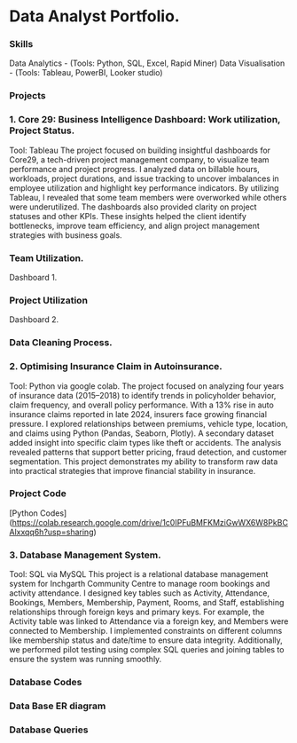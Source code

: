 # Data Analyst Portfolio.

### Skills
Data Analytics - (Tools: Python, SQL, Excel, Rapid Miner)
Data Visualisation - (Tools: Tableau, PowerBI, Looker studio)

###  Projects
### 1. Core 29: Business Intelligence Dashboard: Work utilization, Project Status. 
Tool: Tableau
The project focused on building insightful dashboards for Core29, a tech-driven project management company, to visualize team performance and project progress. I analyzed data on billable hours, workloads, project durations, and issue tracking to uncover imbalances in employee utilization and highlight key performance indicators. By utilizing Tableau, I revealed that some team members were overworked while others were underutilized. The dashboards also provided clarity on project statuses and other KPIs. These insights helped the client identify bottlenecks, improve team efficiency, and align project management strategies with business goals.

### Team Utilization.
Dashboard 1. 
### Project Utilization
Dashboard 2. 
### Data Cleaning Process.


### 2. Optimising Insurance Claim in Autoinsurance. 
Tool: Python via google colab.
The project focused on analyzing four years of insurance data (2015–2018) to identify trends in policyholder behavior, claim frequency, and overall policy performance. With a 13% rise in auto insurance claims reported in late 2024, insurers face growing financial pressure. I explored relationships between premiums, vehicle type, location, and claims using Python (Pandas, Seaborn, Plotly). A secondary dataset added insight into specific claim types like theft or accidents. The analysis revealed patterns that support better pricing, fraud detection, and customer segmentation. This project demonstrates my ability to transform raw data into practical strategies that improve financial stability in insurance.

###  Project Code
[Python Codes]
(https://colab.research.google.com/drive/1c0IPFuBMFKMziGwWX6W8PkBCAlxxqq6h?usp=sharing)


 
### 3. Database Management System. 
Tool: SQL via MySQL
This project is a relational database management system for Inchgarth Community Centre to manage room bookings and activity attendance. I designed key tables such as Activity, Attendance, Bookings, Members, Membership, Payment, Rooms, and Staff, establishing relationships through foreign keys and primary keys. For example, the Activity table was linked to Attendance via a foreign key, and Members were connected to Membership. I implemented constraints on different columns like membership status and date/time to ensure data integrity. Additionally, we performed pilot testing using complex SQL queries and joining tables to ensure the system was running smoothly.

### Database Codes

### Data Base ER diagram

### Database Queries
            
